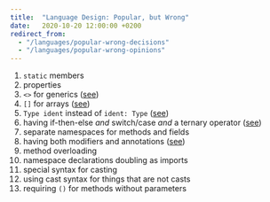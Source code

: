 ```yaml
---
title:  "Language Design: Popular, but Wrong"
date:   2020-10-20 12:00:00 +0200
redirect_from:
  - "/languages/popular-wrong-decisions"
  - "/languages/popular-wrong-opinions"
---
```


 1. `static` members
 2. properties
 3. `<>` for generics ([see](stop-using-for-generics))
 4. `[]` for arrays ([see](stop-using-for-generics))
 5. `Type ident` instead of `ident: Type` ([see](type-annotations))
 6. having if-then-else *and* switch/case *and* a ternary operator ([see](unified-condition-expressions))
 7. separate namespaces for methods and fields
 8. having both modifiers and annotations ([see](annotations-obsolete-modifiers))
 9. method overloading
10. namespace declarations doubling as imports
11. special syntax for casting
12. using cast syntax for things that are not casts
13. requiring `()` for methods without parameters
